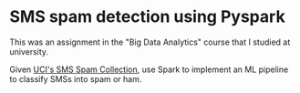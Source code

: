 # SMS spam detection using Pyspark
This was an assignment in the "Big Data Analytics" course that I studied at university.

Given [UCI's SMS Spam Collection](https://archive.ics.uci.edu/ml/datasets/SMS+Spam+Collection), use Spark to implement an ML pipeline to classify SMSs into spam or ham.
# 
# 
